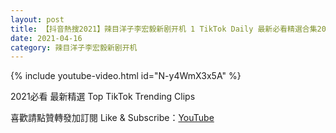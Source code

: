 ```yaml
---
layout: post
title: 【抖音熱搜2021】辣目洋子李宏毅新剧开机 1 TikTok Daily 最新必看精選合集2021 04 16
date: 2021-04-16
category: 辣目洋子李宏毅新剧开机
---
```


{% include youtube-video.html id="N-y4WmX3x5A" %}

2021必看 最新精選 Top TikTok Trending Clips

喜歡請點贊轉發加訂閱 Like & Subscribe：[YouTube](https://www.youtube.com/channel/UCAoR7VcanIPd04uEq_GIylA/videos)

